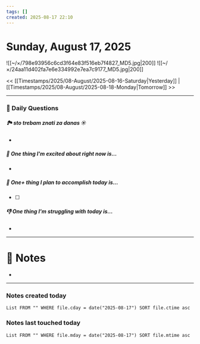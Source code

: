 ```yaml
---
tags: []
created: 2025-08-17 22:10
---
```

# Sunday, August 17, 2025

![[~/×/798e93956c6cd3f64e83f516eb7f4827_MD5.jpg|200]]
![[~/×/24aa11d402fa7e6e334992e7ea7c9177_MD5.jpg|200]]

<< [[Timestamps/2025/08-August/2025-08-16-Saturday|Yesterday]] | [[Timestamps/2025/08-August/2025-08-18-Monday|Tomorrow]] >>

---
### 📅 Daily Questions

##### 🏞️️ sto trebam znati za danas ☀️
- 

##### 🙌 One thing I'm excited about right now is...
- 

##### 🚀 One+ thing I plan to accomplish today is...
- [ ] 

##### 👎 One thing I'm struggling with today is...
- 

---
# 📝 Notes
- 

---
### Notes created today

```dataview
List FROM "" WHERE file.cday = date("2025-08-17") SORT file.ctime asc
```

### Notes last touched today

```dataview
List FROM "" WHERE file.mday = date("2025-08-17") SORT file.mtime asc
```
